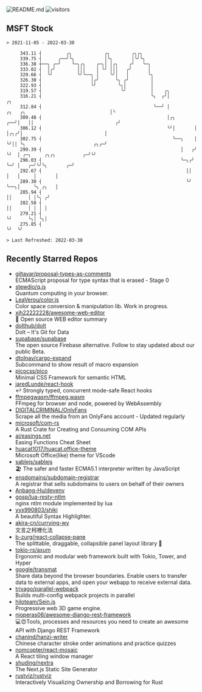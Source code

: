 ![README.md](https://github.com/Gerhut/Gerhut/workflows/README.md/badge.svg)
![visitors](https://visitors.vercel.app/Gerhut/Gerhut?token=8cf69d1f6813d272ef062726b6070c9be4ff72038cfe5a7ded7384a8da65d866)

## MSFT Stock

```
> 2021-11-05 - 2022-03-30

     343.11 ┤         ╭╮            ╭╮        ╭╮╭╮                                                               
     339.75 ┤      ╭──╯╰╮           │╰╮       │╰╯╰╮                                                              
     336.38 ┼──╮ ╭─╯    ╰─╮╭╮    ╭─╮│ │╭╮    ╭╯   ╰─╮                                                            
     333.02 ┤  │╭╯        │││    │ ╰╯ │││   ╭╯      │                                                            
     329.66 ┤  ╰╯         ╰╯╰──╮ │    ╰╯│   │       ╰╮                                                           
     326.30 ┤                  │╭╯      ╰╮ ╭╯        │                                                           
     322.93 ┤                  ╰╯        ╰╮│         │                                                           
     319.57 ┤                             ╰╯         │    ╭╮                                                     
     316.21 ┤                                        ╰╮  ╭╯│                                                  ╭╮ 
     312.84 ┤                                         ╰──╯ │            ╭╮   ╭╮                               │╰ 
     309.48 ┤                                              │╭╮       ╭──╯│   ││                              ╭╯  
     306.12 ┤                                              ╰╯│       │   │╭╮╭╯│                              │   
     302.75 ┤                                                ╰──╮    │   ╰╯││ ╰╮                         ╭╮╭─╯   
     299.39 ┤                                                   │   ╭╯     ╰╯  │ ╭─╮     ╭╮╭╮          ╭─╯╰╯     
     296.03 ┤                                                   ╰─╮╭╯          ╰─╯ │   ╭─╯╰╯╰╮       ╭─╯         
     292.67 ┤                                                     ││               │   │     │       │           
     289.30 ┤                                                     ╰╯               ╰──╮│     ╰╮ ╭╮   │           
     285.94 ┤                                                                         ││      │ │╰╮ ╭╯           
     282.58 ┤                                                                         ││      │ │ │ │            
     279.21 ┤                                                                         ╰╯      ╰╮│ ╰╮│            
     275.85 ┤                                                                                  ╰╯  ╰╯            

> Last Refreshed: 2022-03-30
```

## Recently Starred Repos

- [giltayar/proposal-types-as-comments](https://github.com/giltayar/proposal-types-as-comments)  
  ECMAScript proposal for type syntax that is erased - Stage 0
- [stewdio/q.js](https://github.com/stewdio/q.js)  
  Quantum computing in your browser.
- [LeaVerou/color.js](https://github.com/LeaVerou/color.js)  
  Color space conversion & manipulation lib. Work in progress.
- [xjh22222228/awesome-web-editor](https://github.com/xjh22222228/awesome-web-editor)  
  🔨  Open source WEB editor summary
- [dolthub/dolt](https://github.com/dolthub/dolt)  
  Dolt – It's Git for Data
- [supabase/supabase](https://github.com/supabase/supabase)  
  The open source Firebase alternative. Follow to stay updated about our public Beta.
- [dtolnay/cargo-expand](https://github.com/dtolnay/cargo-expand)  
  Subcommand to show result of macro expansion
- [picocss/pico](https://github.com/picocss/pico)  
  Minimal CSS Framework for semantic HTML
- [jaredLunde/react-hook](https://github.com/jaredLunde/react-hook)  
  ↩ Strongly typed, concurrent mode-safe React hooks
- [ffmpegwasm/ffmpeg.wasm](https://github.com/ffmpegwasm/ffmpeg.wasm)  
  FFmpeg for browser and node, powered by WebAssembly
- [DIGITALCRIMINAL/OnlyFans](https://github.com/DIGITALCRIMINAL/OnlyFans)  
  Scrape all the media from an OnlyFans account - Updated regularly
- [microsoft/com-rs](https://github.com/microsoft/com-rs)  
  A Rust Crate for Creating and Consuming COM APIs
- [ai/easings.net](https://github.com/ai/easings.net)  
  Easing Functions Cheat Sheet
- [huacat1017/huacat.office-theme](https://github.com/huacat1017/huacat.office-theme)  
  Microsoft Office(like) theme for VScode
- [sablejs/sablejs](https://github.com/sablejs/sablejs)  
  🏖️ The safer and faster ECMA5.1 interpreter written by JavaScript
- [ensdomains/subdomain-registrar](https://github.com/ensdomains/subdomain-registrar)  
  A registrar that sells subdomains to users on behalf of their owners
- [Anbang-Hu/devenv](https://github.com/Anbang-Hu/devenv)  
- [gosp/lua-resty-ntlm](https://github.com/gosp/lua-resty-ntlm)  
  nginx ntlm module implemented by lua
- [yyx990803/shiki](https://github.com/yyx990803/shiki)  
  A beautiful Syntax Highlighter.
- [akira-cn/currying-wy](https://github.com/akira-cn/currying-wy)  
  文言之柯裡化法
- [b-zurg/react-collapse-pane](https://github.com/b-zurg/react-collapse-pane)  
  The splittable, draggable, collapsible panel layout library 🎉
- [tokio-rs/axum](https://github.com/tokio-rs/axum)  
  Ergonomic and modular web framework built with Tokio, Tower, and Hyper
- [google/transmat](https://github.com/google/transmat)  
  Share data beyond the browser boundaries. Enable users to transfer data to external apps, and open your webapp to receive external data.
- [trivago/parallel-webpack](https://github.com/trivago/parallel-webpack)  
  Builds multi-config webpack projects in parallel
- [hiloteam/Sein.js](https://github.com/hiloteam/Sein.js)  
  Progressive web 3D game engine.
- [nioperas06/awesome-django-rest-framework](https://github.com/nioperas06/awesome-django-rest-framework)  
   💻😍Tools, processes and resources you need to create an awesome API with Django REST Framework
- [chanind/hanzi-writer](https://github.com/chanind/hanzi-writer)  
  Chinese character stroke order animations and practice quizzes
- [nomcopter/react-mosaic](https://github.com/nomcopter/react-mosaic)  
  A React tiling window manager
- [shuding/nextra](https://github.com/shuding/nextra)  
  The Next.js Static Site Generator
- [rustviz/rustviz](https://github.com/rustviz/rustviz)  
  Interactively Visualizing Ownership and Borrowing for Rust

